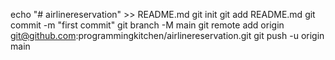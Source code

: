 echo "# airlinereservation" >> README.md
git init
git add README.md
git commit -m "first commit"
git branch -M main
git remote add origin git@github.com:programmingkitchen/airlinereservation.git
git push -u origin main